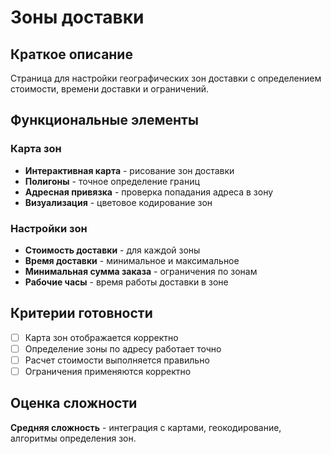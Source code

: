 # Зоны доставки

## Краткое описание

Страница для настройки географических зон доставки с определением стоимости, времени доставки и ограничений.

## Функциональные элементы

### Карта зон

- **Интерактивная карта** - рисование зон доставки
- **Полигоны** - точное определение границ
- **Адресная привязка** - проверка попадания адреса в зону
- **Визуализация** - цветовое кодирование зон

### Настройки зон

- **Стоимость доставки** - для каждой зоны
- **Время доставки** - минимальное и максимальное
- **Минимальная сумма заказа** - ограничения по зонам
- **Рабочие часы** - время работы доставки в зоне

## Критерии готовности

- [ ] Карта зон отображается корректно
- [ ] Определение зоны по адресу работает точно
- [ ] Расчет стоимости выполняется правильно
- [ ] Ограничения применяются корректно

## Оценка сложности

**Средняя сложность** - интеграция с картами, геокодирование, алгоритмы определения зон.

